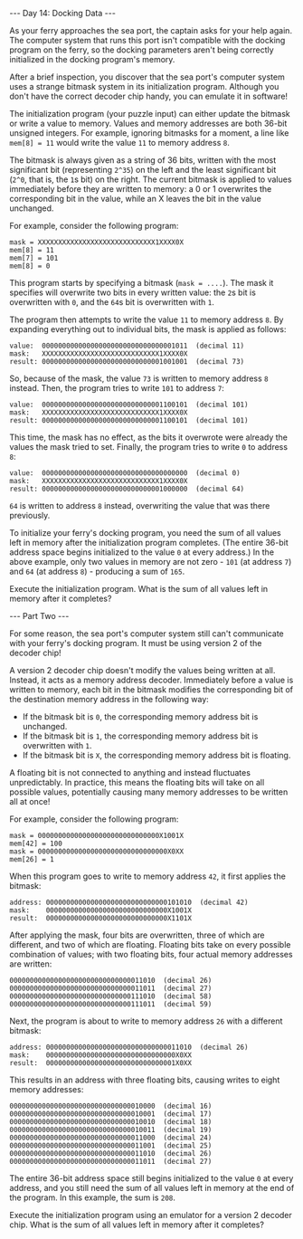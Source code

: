 --- Day 14: Docking Data ---

As your ferry approaches the sea port, the captain asks for your help again. The computer system that runs this port isn't compatible with the docking program on the ferry, so the docking parameters aren't being correctly initialized in the docking program's memory.

After a brief inspection, you discover that the sea port's computer system uses a strange bitmask system in its initialization program. Although you don't have the correct decoder chip handy, you can emulate it in software!

The initialization program (your puzzle input) can either update the bitmask or write a value to memory. Values and memory addresses are both 36-bit unsigned integers. For example, ignoring bitmasks for a moment, a line like `mem[8] = 11` would write the value `11` to memory address `8`.

The bitmask is always given as a string of 36 bits, written with the most significant bit (representing `2^35`) on the left and the least significant bit (`2^0`, that is, the `1`s bit) on the right. The current bitmask is applied to values immediately before they are written to memory: a 0 or 1 overwrites the corresponding bit in the value, while an X leaves the bit in the value unchanged.

For example, consider the following program:

	mask = XXXXXXXXXXXXXXXXXXXXXXXXXXXXX1XXXX0X
	mem[8] = 11
	mem[7] = 101
	mem[8] = 0

This program starts by specifying a bitmask (`mask = ....`). The mask it specifies will overwrite two bits in every written value: the `2`s bit is overwritten with `0`, and the `64`s bit is overwritten with `1`.

The program then attempts to write the value `11` to memory address `8`. By expanding everything out to individual bits, the mask is applied as follows:

	value:  000000000000000000000000000000001011  (decimal 11)
	mask:   XXXXXXXXXXXXXXXXXXXXXXXXXXXXX1XXXX0X
	result: 000000000000000000000000000001001001  (decimal 73)

So, because of the mask, the value `73` is written to memory address `8` instead. Then, the program tries to write `101` to address `7`:

	value:  000000000000000000000000000001100101  (decimal 101)
	mask:   XXXXXXXXXXXXXXXXXXXXXXXXXXXXX1XXXX0X
	result: 000000000000000000000000000001100101  (decimal 101)

This time, the mask has no effect, as the bits it overwrote were already the values the mask tried to set. Finally, the program tries to write `0` to address `8`:

	value:  000000000000000000000000000000000000  (decimal 0)
	mask:   XXXXXXXXXXXXXXXXXXXXXXXXXXXXX1XXXX0X
	result: 000000000000000000000000000001000000  (decimal 64)

`64` is written to address `8` instead, overwriting the value that was there previously.

To initialize your ferry's docking program, you need the sum of all values left in memory after the initialization program completes. (The entire 36-bit address space begins initialized to the value `0` at every address.) In the above example, only two values in memory are not zero - `101` (at address `7`) and `64` (at address `8`) - producing a sum of `165`.

Execute the initialization program. What is the sum of all values left in memory after it completes?

--- Part Two ---

For some reason, the sea port's computer system still can't communicate with your ferry's docking program. It must be using version 2 of the decoder chip!

A version 2 decoder chip doesn't modify the values being written at all. Instead, it acts as a memory address decoder. Immediately before a value is written to memory, each bit in the bitmask modifies the corresponding bit of the destination memory address in the following way:

- If the bitmask bit is `0`, the corresponding memory address bit is unchanged.
- If the bitmask bit is `1`, the corresponding memory address bit is overwritten with `1`.
- If the bitmask bit is `X`, the corresponding memory address bit is floating.

A floating bit is not connected to anything and instead fluctuates unpredictably. In practice, this means the floating bits will take on all possible values, potentially causing many memory addresses to be written all at once!

For example, consider the following program:

	mask = 000000000000000000000000000000X1001X
	mem[42] = 100
	mask = 00000000000000000000000000000000X0XX
	mem[26] = 1

When this program goes to write to memory address `42`, it first applies the bitmask:

	address: 000000000000000000000000000000101010  (decimal 42)
	mask:    000000000000000000000000000000X1001X
	result:  000000000000000000000000000000X1101X

After applying the mask, four bits are overwritten, three of which are different, and two of which are floating. Floating bits take on every possible combination of values; with two floating bits, four actual memory addresses are written:

	000000000000000000000000000000011010  (decimal 26)
	000000000000000000000000000000011011  (decimal 27)
	000000000000000000000000000000111010  (decimal 58)
	000000000000000000000000000000111011  (decimal 59)

Next, the program is about to write to memory address `26` with a different bitmask:

	address: 000000000000000000000000000000011010  (decimal 26)
	mask:    00000000000000000000000000000000X0XX
	result:  00000000000000000000000000000001X0XX

This results in an address with three floating bits, causing writes to eight memory addresses:

	000000000000000000000000000000010000  (decimal 16)
	000000000000000000000000000000010001  (decimal 17)
	000000000000000000000000000000010010  (decimal 18)
	000000000000000000000000000000010011  (decimal 19)
	000000000000000000000000000000011000  (decimal 24)
	000000000000000000000000000000011001  (decimal 25)
	000000000000000000000000000000011010  (decimal 26)
	000000000000000000000000000000011011  (decimal 27)

The entire 36-bit address space still begins initialized to the value `0` at every address, and you still need the sum of all values left in memory at the end of the program. In this example, the sum is `208`.

Execute the initialization program using an emulator for a version 2 decoder chip. What is the sum of all values left in memory after it completes?
